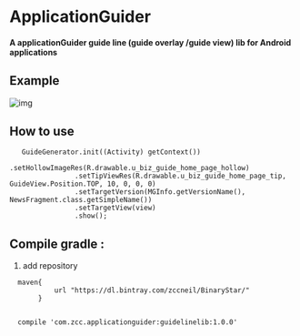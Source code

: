 # ApplicationGuider
#### A applicationGuider guide line (guide overlay /guide view) lib for Android applications

## Example

![img](https://github.com/Neilcc/ApplicationGuider/blob/master/photos/result.png)

## How to use

```
   GuideGenerator.init((Activity) getContext())
                .setHollowImageRes(R.drawable.u_biz_guide_home_page_hollow)
                .setTipViewRes(R.drawable.u_biz_guide_home_page_tip, GuideView.Position.TOP, 10, 0, 0, 0)
                .setTargetVersion(MGInfo.getVersionName(), NewsFragment.class.getSimpleName())
                .setTargetView(view)
                .show();

```

## Compile gradle :

1. add repository

```
  maven{
           url "https://dl.bintray.com/zccneil/BinaryStar/"
       }
```

```

  compile 'com.zcc.applicationguider:guidelinelib:1.0.0'

```


